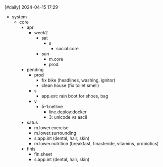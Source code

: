 [#daily]
2024-04-15
17:29

- system
	- core
		- apr
			- week2
				- sat
					- s 
						- social.core
				- sun
					- m.core
					- prod
		- pending
			- prod
				- fix bike (headlines, washing, ignitor)
				- clean house (fix toilet smell)
			- s
				- app.ext: rain boot for shoes, bag
			- v
				- 5-1:netline
					- line.deploy:docker
					- 3: unicode vs ascii
		- satus
			- m.lower.exercise
			- m.lower.surrounding
			- s.app.int (dental, hair, skin)
			- m.lower.nutrition (breakfast, finasteride, vitamins, probiotics)
		- finis
			- fin.sheet
			- s.app.int (dental, hair, skin)